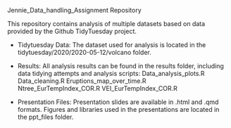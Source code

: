 Jennie_Data_handling_Assignment Repository

This repository contains analysis of multiple datasets based on data provided by the Github TidyTuesday project.

- Tidytuesday Data: The dataset used for analysis is located in the tidytuesday/2020/2020-05-12/volcano folder.

- Results: All analysis results can be found in the results folder, including data tidying attempts and analysis scripts:
Data_analysis_plots.R
Data_cleaning.R
Eruptions_map_over_time.R
Ntree_EurTempIndex_COR.R
VEI_EurTempIndex_COR.R

- Presentation Files: Presentation slides are available in .html and .qmd formats. Figures and libraries used in the presentations are located in the ppt_files folder.
